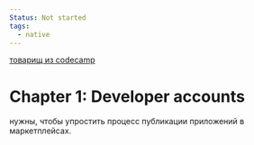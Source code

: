 ```yaml
---
Status: Not started
tags:
  - native
---
```

[товарищ из codecamp](https://www.youtube.com/watch?v=VPvVD8t02U8)

# Chapter 1: Developer accounts

нужны, чтобы упростить процесс публикации приложений в маркетплейсах.